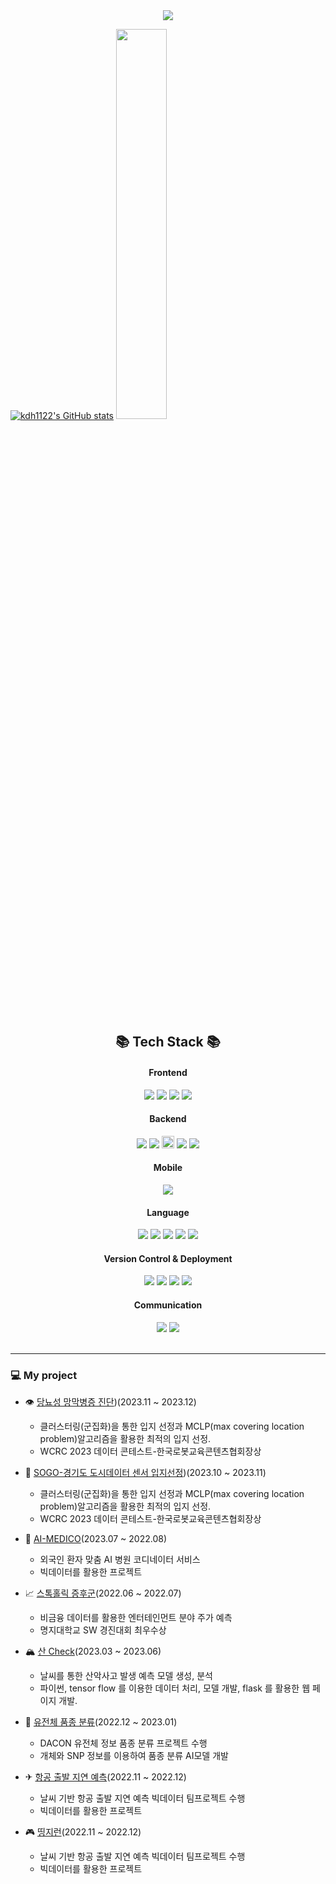 <div align=center>
	<img src="https://capsule-render.vercel.app/api?type=waving&color=6994CDEE&height=200&section=header&text=DoHyeon's&nbsp;Github&fontSize=90" />	
</div>

[![kdh1122's GitHub stats](https://github-readme-stats.vercel.app/api?username=kdh1122&show_icons=true)](https://github.com/kdh1122/github-readme-stats)
<img width="40%" height="auto" src="https://github-readme-stats.vercel.app/api/top-langs/?username=kdh1122&layout=compact">
<br><br>

<div align="center">

<!--기술스택-->
  
## 📚 Tech Stack 📚


#### Frontend
<img src="https://img.shields.io/badge/HTML5-E34F26?style=flat&logo=HTML5&logoColor=white"/> 
<img src="https://img.shields.io/badge/CSS3-1572B6?style=flat&logo=CSS3&logoColor=white"/>
<img src="https://img.shields.io/badge/JavaScript-F7DF1E?style=flat&logo=javascript&logoColor=white"/>
<img src="https://img.shields.io/badge/React-61DAFB?style=flat&logo=React&logoColor=white"/>
<br/>

#### Backend 
<img src="https://img.shields.io/badge/MySQL-4479A1?style=flat&logo=MySQL&logoColor=white"/> 
<img src="https://img.shields.io/badge/Flask-000000?style=flat&logo=Flask&logoColor=white"/>
<img src="https://img.shields.io/badge/ORACLE-F80000?style=flat&logo=ORACLE&logoColor=white" width="auto" height="20"> 
<img src="https://img.shields.io/badge/Amazon DynamoDB-4053D6?style=flat&logo=amazondynamodb&logoColor=white"/>
<img src="https://img.shields.io/badge/GraphQL-E10098?style=flat&logo=GraphQL&logoColor=white"/>
<br/>

#### Mobile
<img src="https://img.shields.io/badge/Kotlin-7F52FF?style=flat&logo=Kotlin&logoColor=white"/>
<br/>

#### Language
<img src="https://img.shields.io/badge/Python-3776AB?style=flat&logo=Python&logoColor=white"/>
<img src="https://img.shields.io/badge/Java-007396?style=flat&logo=Conda-Forge&logoColor=white" />
<img src="https://img.shields.io/badge/SQL-34A853?style=flat&logo=SQL&logoColor=white"/>
<img src="https://img.shields.io/badge/R-276DC3?style=flat&logo=R&logoColor=white"/>
<img src="https://img.shields.io/badge/C%23-512BD4?style=flat&logo=csharp&logoColor=white"/>
<br/>

#### Version Control & Deployment
<img src="https://img.shields.io/badge/git-F05032?style=flat&logo=Git&logoColor=white"/>
<img src="https://img.shields.io/badge/GitHub-181717?style=flat&logo=GitHub&logoColor=white"/>
<img src="https://img.shields.io/badge/Docker-2496ED?style=flat&logo=Docker&logoColor=white"/>
<img src="https://img.shields.io/badge/AWS-232F3E?style=flat&logo=AmazonAWS&logoColor=white" />
<br/>

#### Communication
<img src="https://img.shields.io/badge/Notion-000000?style=flat&logo=Notion&logoColor=white" />
<img src="https://img.shields.io/badge/Slack-4A154B?style=flat&logo=Slack&logoColor=white"/>
</div>

<br/>

---
### 💻 My project

- 👁 [당뇨성 망막병증 진단](https://github.com/kdh1122/SOGO))(2023.11 ~ 2023.12)
  - 클러스터링(군집화)을 통한 입지 선정과 MCLP(max covering location problem)알고리즘을 활용한 최적의 입지 선정.
  - WCRC 2023 데이터 콘테스트-한국로봇교육콘텐츠협회장상

- 🌆 [SOGO-경기도 도시데이터 센서 입지선정](https://github.com/kdh1122/SOGO))(2023.10 ~ 2023.11)
  - 클러스터링(군집화)을 통한 입지 선정과 MCLP(max covering location problem)알고리즘을 활용한 최적의 입지 선정.
  - WCRC 2023 데이터 콘테스트-한국로봇교육콘텐츠협회장상
  
- 🏥 [AI-MEDICO](https://github.com/kdh1122/Flight_delay_prediction)(2023.07 ~ 2022.08)
  - 외국인 환자 맞춤 AI 병원 코디네이터 서비스 
  - 빅데이터를 활용한 프로젝트

- 📈 [스톡홀릭 증후군](https://github.com/kdh1122/MJU_SW_Contest)(2022.06 ~ 2022.07)
  - 비금융 데이터를 활용한 엔터테인먼트 분야 주가 예측
  - 명지대학교 SW 경진대회 최우수상

- 🏔 [산 Check](https://github.com/kdh1122/SanCheck)(2023.03 ~ 2023.06)
  -  날씨를 통한 산악사고 발생 예측 모델 생성, 분석
  -  파이썬, tensor flow 를 이용한 데이터 처리, 모델 개발, flask 를 활용한 웹 페이지 개발.
  
- 🍃 [유전체 품종 분류](https://github.com/kdh1122/Genome_classification)(2022.12 ~ 2023.01)
  - DACON 유전체 정보 품종 분류 프로젝트 수행
  - 개체와 SNP 정보를 이용하여 품종 분류 AI모델 개발
    
- ✈ [항공 출발 지연 예측](https://github.com/kdh1122/Flight_delay_prediction)(2022.11 ~ 2022.12)
  - 날씨 기반 항공 출발 지연 예측 빅데이터 팀프로젝트 수행 
  - 빅데이터를 활용한 프로젝트
 
- 🎮 [띵지런](https://github.com/kdh1122/Mjrun)(2022.11 ~ 2022.12)
  - 날씨 기반 항공 출발 지연 예측 빅데이터 팀프로젝트 수행 
  - 빅데이터를 활용한 프로젝트
